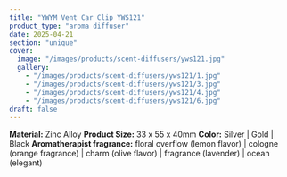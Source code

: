 ```yaml
---
title: "YWYM Vent Car Clip YWS121"
product_type: "aroma diffuser"
date: 2025-04-21
section: "unique"
cover:
  image: "/images/products/scent-diffusers/yws121.jpg"
  gallery:
    - "/images/products/scent-diffusers/yws121/1.jpg"
    - "/images/products/scent-diffusers/yws121/3.jpg"
    - "/images/products/scent-diffusers/yws121/4.jpg"
    - "/images/products/scent-diffusers/yws121/6.jpg"
draft: false
---
```

**Material:** Zinc Alloy
**Product Size:** 33 x 55 x 40mm
**Color:** Silver | Gold | Black
**Aromatherapist fragrance:** floral overflow (lemon flavor) | cologne (orange fragrance) | charm (olive flavor) | fragrance (lavender) | ocean (elegant)

